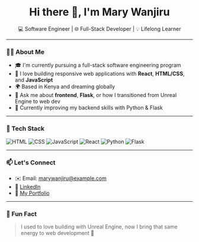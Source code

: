 <h1 align="center">Hi there 👋, I'm Mary Wanjiru</h1>

<p align="center">
  💻 Software Engineer | 🌐 Full-Stack Developer | 💡 Lifelong Learner  
</p>

---

### 👩‍💻 About Me

- 🎓 I'm currently pursuing a full-stack software engineering program  
- 🔧 I love building responsive web applications with **React**, **HTML/CSS**, and **JavaScript**  
- 🌍 Based in Kenya and dreaming globally  
- 💬 Ask me about **frontend**, **Flask**, or how I transitioned from Unreal Engine to web dev  
- 🎯 Currently improving my backend skills with Python & Flask  

---

### 🚀 Tech Stack

![HTML](https://img.shields.io/badge/-HTML5-E34F26?style=flat-square&logo=html5)
![CSS](https://img.shields.io/badge/-CSS3-1572B6?style=flat-square&logo=css3)
![JavaScript](https://img.shields.io/badge/-JavaScript-F7DF1E?style=flat-square&logo=javascript)
![React](https://img.shields.io/badge/-React-61DAFB?style=flat-square&logo=react)
![Python](https://img.shields.io/badge/-Python-3776AB?style=flat-square&logo=python)
![Flask](https://img.shields.io/badge/-Flask-000000?style=flat-square&logo=flask)

---

### 📫 Let's Connect

- ✉️ Email: marywanjiru@example.com  
- 💼 [LinkedIn](https://linkedin.com/in/marywanjiru)  
- 📝 [My Portfolio](https://your-portfolio-link.com)

---

### 💖 Fun Fact

> I used to love building with Unreal Engine, now I bring that same energy to web development 🚀

